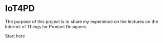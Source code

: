 # IoT4PD

The purpose of this project is to share my experience on the lectures on the Internet of Things for Product Designers

[Start here](intro.md)

